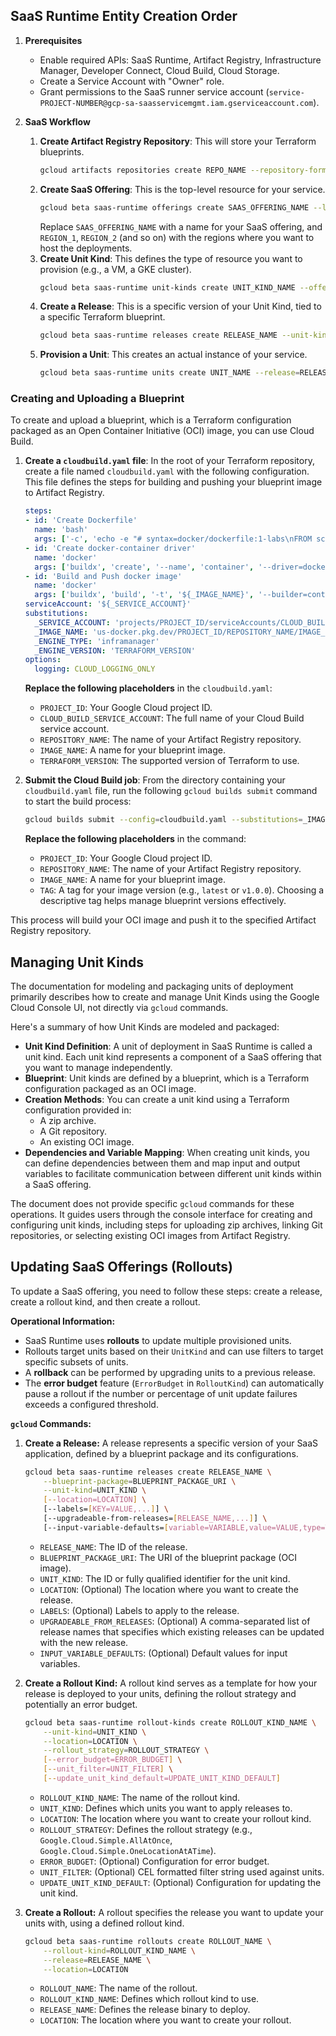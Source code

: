 ## SaaS Runtime Entity Creation Order

1.  **Prerequisites**
    *   Enable required APIs: SaaS Runtime, Artifact Registry, Infrastructure Manager, Developer Connect, Cloud Build, Cloud Storage.
    *   Create a Service Account with "Owner" role.
    *   Grant permissions to the SaaS runner service account (`service-PROJECT-NUMBER@gcp-sa-saasservicemgmt.iam.gserviceaccount.com`).

2.  **SaaS Workflow**
    1.  **Create Artifact Registry Repository**: This will store your Terraform blueprints.
        ```bash
        gcloud artifacts repositories create REPO_NAME --repository-format=docker --location=REGION
        ```
    2.  **Create SaaS Offering**: This is the top-level resource for your service.
        ```bash
        gcloud beta saas-runtime offerings create SAAS_OFFERING_NAME --location=global --locations=name=REGION_1 --locations=name=REGION_2
        ```
        Replace `SAAS_OFFERING_NAME` with a name for your SaaS offering, and `REGION_1`, `REGION_2` (and so on) with the regions where you want to host the deployments.
    3.  **Create Unit Kind**: This defines the type of resource you want to provision (e.g., a VM, a GKE cluster).
        ```bash
        gcloud beta saas-runtime unit-kinds create UNIT_KIND_NAME --offering=OFFERING_NAME --display-name="My Unit Kind" --blueprint-repo=AR_REPO_URL
        ```
    4.  **Create a Release**: This is a specific version of your Unit Kind, tied to a specific Terraform blueprint.
        ```bash
        gcloud beta saas-runtime releases create RELEASE_NAME --unit-kind=UNIT_KIND_NAME --offering=OFFERING_NAME --blueprint-version=BLUEPRINT_VERSION
        ```
    5.  **Provision a Unit**: This creates an actual instance of your service.
        ```bash
        gcloud beta saas-runtime units create UNIT_NAME --release=RELEASE_NAME --unit-kind=UNIT_KIND_NAME --offering=OFFERING_NAME --parameters=KEY=VALUE,...
        ```

### Creating and Uploading a Blueprint

To create and upload a blueprint, which is a Terraform configuration packaged as an Open Container Initiative (OCI) image, you can use Cloud Build.

1.  **Create a `cloudbuild.yaml` file**: In the root of your Terraform repository, create a file named `cloudbuild.yaml` with the following configuration. This file defines the steps for building and pushing your blueprint image to Artifact Registry.

    ```yaml
    steps:
    - id: 'Create Dockerfile'
      name: 'bash'
      args: ['-c', 'echo -e "# syntax=docker/dockerfile:1-labs\nFROM scratch\nCOPY --exclude=Dockerfile.Blueprint --exclude=.git --exclude=.gitignore . /" > Dockerfile.Blueprint']
    - id: 'Create docker-container driver'
      name: 'docker'
      args: ['buildx', 'create', '--name', 'container', '--driver=docker-container']
    - id: 'Build and Push docker image'
      name: 'docker'
      args: ['buildx', 'build', '-t', '${_IMAGE_NAME}', '--builder=container', '--push', '--annotation', 'com.easysaas.engine.type=${_ENGINE_TYPE}','--annotation', 'com.easysaas.engine.version=${_ENGINE_VERSION}', '--provenance=false','-f', 'Dockerfile.Blueprint', '.']
    serviceAccount: '${_SERVICE_ACCOUNT}'
    substitutions:
      _SERVICE_ACCOUNT: 'projects/PROJECT_ID/serviceAccounts/CLOUD_BUILD_SERVICE_ACCOUNT'
      _IMAGE_NAME: 'us-docker.pkg.dev/PROJECT_ID/REPOSITORY_NAME/IMAGE_NAME:latest'
      _ENGINE_TYPE: 'inframanager'
      _ENGINE_VERSION: 'TERRAFORM_VERSION'
    options:
      logging: CLOUD_LOGGING_ONLY
    ```
    **Replace the following placeholders** in the `cloudbuild.yaml`:
    *   `PROJECT_ID`: Your Google Cloud project ID.
    *   `CLOUD_BUILD_SERVICE_ACCOUNT`: The full name of your Cloud Build service account.
    *   `REPOSITORY_NAME`: The name of your Artifact Registry repository.
    *   `IMAGE_NAME`: A name for your blueprint image.
    *   `TERRAFORM_VERSION`: The supported version of Terraform to use.

2.  **Submit the Cloud Build job**: From the directory containing your `cloudbuild.yaml` file, run the following `gcloud builds submit` command to start the build process:

    ```bash
    gcloud builds submit --config=cloudbuild.yaml --substitutions=_IMAGE_NAME='us-docker.pkg.dev/PROJECT_ID/REPOSITORY_NAME/IMAGE_NAME:TAG'
    ```
    **Replace the following placeholders** in the command:
    *   `PROJECT_ID`: Your Google Cloud project ID.
    *   `REPOSITORY_NAME`: The name of your Artifact Registry repository.
    *   `IMAGE_NAME`: A name for your blueprint image.
    *   `TAG`: A tag for your image version (e.g., `latest` or `v1.0.0`). Choosing a descriptive tag helps manage blueprint versions effectively.

This process will build your OCI image and push it to the specified Artifact Registry repository.

## Managing Unit Kinds

The documentation for modeling and packaging units of deployment primarily describes how to create and manage Unit Kinds using the Google Cloud Console UI, not directly via `gcloud` commands.

Here's a summary of how Unit Kinds are modeled and packaged:
*   **Unit Kind Definition**: A unit of deployment in SaaS Runtime is called a unit kind. Each unit kind represents a component of a SaaS offering that you want to manage independently.
*   **Blueprint**: Unit kinds are defined by a blueprint, which is a Terraform configuration packaged as an OCI image.
*   **Creation Methods**: You can create a unit kind using a Terraform configuration provided in:
    *   A zip archive.
    *   A Git repository.
    *   An existing OCI image.
*   **Dependencies and Variable Mapping**: When creating unit kinds, you can define dependencies between them and map input and output variables to facilitate communication between different unit kinds within a SaaS offering.

The document does not provide specific `gcloud` commands for these operations. It guides users through the console interface for creating and configuring unit kinds, including steps for uploading zip archives, linking Git repositories, or selecting existing OCI images from Artifact Registry.

## Updating SaaS Offerings (Rollouts)

To update a SaaS offering, you need to follow these steps: create a release, create a rollout kind, and then create a rollout.

**Operational Information:**
*   SaaS Runtime uses **rollouts** to update multiple provisioned units.
*   Rollouts target units based on their `UnitKind` and can use filters to target specific subsets of units.
*   A **rollback** can be performed by upgrading units to a previous release.
*   The **error budget** feature (`ErrorBudget` in `RolloutKind`) can automatically pause a rollout if the number or percentage of unit update failures exceeds a configured threshold.

**`gcloud` Commands:**

1.  **Create a Release:**
    A release represents a specific version of your SaaS application, defined by a blueprint package and its configurations.
    ```bash
    gcloud beta saas-runtime releases create RELEASE_NAME \
        --blueprint-package=BLUEPRINT_PACKAGE_URI \
        --unit-kind=UNIT_KIND \
        [--location=LOCATION] \
        [--labels=[KEY=VALUE,...]] \
        [--upgradeable-from-releases=[RELEASE_NAME,...]] \
        [--input-variable-defaults=[variable=VARIABLE,value=VALUE,type=TYPE,...]]
    ```
    *   `RELEASE_NAME`: The ID of the release.
    *   `BLUEPRINT_PACKAGE_URI`: The URI of the blueprint package (OCI image).
    *   `UNIT_KIND`: The ID or fully qualified identifier for the unit kind.
    *   `LOCATION`: (Optional) The location where you want to create the release.
    *   `LABELS`: (Optional) Labels to apply to the release.
    *   `UPGRADEABLE_FROM_RELEASES`: (Optional) A comma-separated list of release names that specifies which existing releases can be updated with the new release.
    *   `INPUT_VARIABLE_DEFAULTS`: (Optional) Default values for input variables.

2.  **Create a Rollout Kind:**
    A rollout kind serves as a template for how your release is deployed to your units, defining the rollout strategy and potentially an error budget.
    ```bash
    gcloud beta saas-runtime rollout-kinds create ROLLOUT_KIND_NAME \
        --unit-kind=UNIT_KIND \
        --location=LOCATION \
        --rollout_strategy=ROLLOUT_STRATEGY \
        [--error_budget=ERROR_BUDGET] \
        [--unit_filter=UNIT_FILTER] \
        [--update_unit_kind_default=UPDATE_UNIT_KIND_DEFAULT]
    ```
    *   `ROLLOUT_KIND_NAME`: The name of the rollout kind.
    *   `UNIT_KIND`: Defines which units you want to apply releases to.
    *   `LOCATION`: The location where you want to create your rollout kind.
    *   `ROLLOUT_STRATEGY`: Defines the rollout strategy (e.g., `Google.Cloud.Simple.AllAtOnce`, `Google.Cloud.Simple.OneLocationAtATime`).
    *   `ERROR_BUDGET`: (Optional) Configuration for error budget.
    *   `UNIT_FILTER`: (Optional) CEL formatted filter string used against units.
    *   `UPDATE_UNIT_KIND_DEFAULT`: (Optional) Configuration for updating the unit kind.

3.  **Create a Rollout:**
    A rollout specifies the release you want to update your units with, using a defined rollout kind.
    ```bash
    gcloud beta saas-runtime rollouts create ROLLOUT_NAME \
        --rollout-kind=ROLLOUT_KIND_NAME \
        --release=RELEASE_NAME \
        --location=LOCATION
    ```
    *   `ROLLOUT_NAME`: The name of the rollout.
    *   `ROLLOUT_KIND_NAME`: Defines which rollout kind to use.
    *   `RELEASE_NAME`: Defines the release binary to deploy.
    *   `LOCATION`: The location where you want to create your rollout.

```